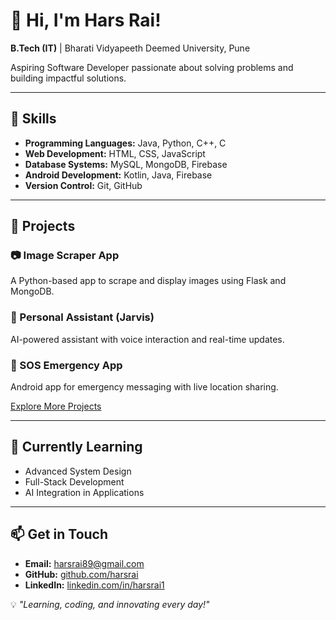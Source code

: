 # 👋 Hi, I'm Hars Rai!  
**B.Tech (IT)** | Bharati Vidyapeeth Deemed University, Pune  

Aspiring Software Developer passionate about solving problems and building impactful solutions.  

---

## 🚀 **Skills**  
- **Programming Languages:** Java, Python, C++, C  
- **Web Development:** HTML, CSS, JavaScript  
- **Database Systems:** MySQL, MongoDB, Firebase  
- **Android Development:** Kotlin, Java, Firebase  
- **Version Control:** Git, GitHub  

---

## 🌟 **Projects**  
### 📷 Image Scraper App  
A Python-based app to scrape and display images using Flask and MongoDB.  

### 🤖 Personal Assistant (Jarvis)  
AI-powered assistant with voice interaction and real-time updates.  

### 📱 SOS Emergency App  
Android app for emergency messaging with live location sharing.  

[Explore More Projects]([https://github.com/harsrai1?tab=repositories](https://github.com/harsrai1?tab=repositories))  

---

## 🌱 **Currently Learning**  
- Advanced System Design  
- Full-Stack Development  
- AI Integration in Applications  

---

## 📫 **Get in Touch**  
- **Email:** harsrai89@gmail.com  
- **GitHub:** [github.com/harsrai](https://github.com/harsrai)  
- **LinkedIn:** [linkedin.com/in/harsrai1](https://linkedin.com/in/harsrai1)  

💡 *"Learning, coding, and innovating every day!"*  
